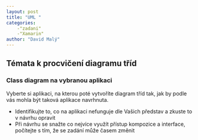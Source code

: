 ```yaml
---
layout: post
title: "UML "
categories:
    -"zadani"
    -"Xamarin"
author: "David Malý"
--- 
```



## Témata k procvičení diagramu tříd

### Class diagram na vybranou aplikaci


Vyberte si aplikaci, na kterou poté vytvoříte diagram tříd tak, jak by podle vás mohla být taková aplikace navrhnuta.<br>


- Identifikujte to, co na aplikaci nefunguje dle Vašich představ a zkuste to v návrhu opravit
- Při návrhu se snažte co nejvíce využít přístup kompozice a interface, počítejte s tím, že se zadání může časem změnit

